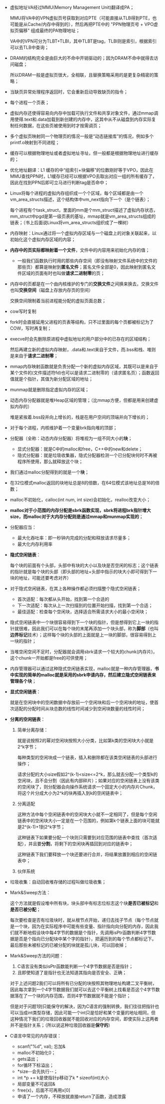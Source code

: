 - 虚拟地址VA经过MMU(Memory Management Unit)翻译成PA；

  MMU将VA中的VPN虚拟页号获取到对应PTE（可能直接从TLB得到PTE，也可能是从Cache/内存中得到的），然后再把PTE中的 "PPN物理页号 + VPO虚拟页偏移" 组成最终的PA物理地址；

  VA中的VPN可分为TLBT+TLBI，其中TLBT是tag，TLBI则是索引，根据索引可以去TLB中查询；

- DRAM的结构完全是由巨大的不命中开销驱动的；因为DRAM不命中就得去访问磁盘；

  所以DRAM一般是虚拟页很大，全相联，且替换策略采用的是更复杂精密的策略；

- 当缺页异常处理程序返回时，它会重新启动导致缺页的指令；

- 每个进程一个页表；

- 虚拟内存还使得容易向内存中加载可执行文件和共享对象文件，通过mmap调用使得.text和.data加载到新创建的内存中，这其中从不从磁盘到内存实际复制任何数据，在这些页被使用到时才按需调页；

- 多个虚拟页映射同一个物理页的情况一般是“动态链接库”的情况，例如多个printf.o映射到不同进程；

- 缓存可以根据物理地址或者虚拟地址寻址，但一般都是根据物理地址进行缓存的；

- 优化地址翻译：L1 缓存的中“组索引+块偏移”的位数刚好等于VPO，因此在MMU查找PPN时，L1缓存已经可以根据VPO去取出对应一组的所有缓存了，因此在找到PPN后即可立马进行判断tag是否命中；

- Linux将每个进程的虚拟内存组织成一个个区域，每个区域都是由一个vm_area_structs描述，这个结构体中vm_next指向下一个（是个链表）；

  每个进程有个task_struct，里面的mm是个mm_struct描述了虚拟内存状态，mm_struct中pgd是第一级页表的基址，mmap就是vm_area_structs组成的链表；（书上后面说Linux将vm_area_structs组织成了一棵树）



- 内存映射：Linux通过将一个虚拟内存区域与一个磁盘上的对象关联起来，以初始化这个虚拟内存区域的内容；
- **内存中的页实际都映射着一个文件**，文件中的内容用来初始化内存的值；
  - 一般我们函数执行时用的那些内存空间（即没有映射文件系统中的文件的那些页）都算是映射到**匿名文件**；匿名文件全部是0，因此映射到匿名文件区域的页面有时也叫做**请求二进制零**的页；

- 内存中的页都是在一个由内核维护的专门的**交换文件**之间换来换去，交换文件也叫**交换空间**（磁盘上存放内存页的空间）

  交换空间限制着当前进程能分配的虚拟页面总数；

- cow写时复制

- fork时会直接延用父进程的页表等结构，只不过里面的每个页都被标记为了COW，写时再复制；

- execve时会先删除原进程中虚拟地址的用户部分中的已存在的区域结构；

  然后再建立新的虚拟内存映射，.data和.text来自于文件，而.bss和栈、堆则是来自于**请求二进制零**；

- mmap内存映射函数就是负责分配一个新的虚拟内存区域，其既可以是来自于某个文件的(文件描述符fd)也可以是请求二进制零的（请求匿名页）；函数返回值就是个指针，其值为新分配区域的地址；
- munmap就是删除指定虚拟内存的区域；



- 动态内存分配器就是堆Heap区域的管理；（比mmap方便，但都是用来创建虚拟内存的）

  堆是紧挨着.bss段并向上增长的，栈是在用户空间的顶端并向下增长的；

- 对于每个进程，内核维护着一个变量brk指向堆的顶部；
- 分配器（全称：动态内存分配器）将堆视为一组不同大小的**块**；
  - 显式分配器：就是C中的malloc和free，C++中的new和delete；
  - 隐式分配器：就是垃圾收集器，隐式分配器检测一个已分配块何时不再被程序所使用，那么就释放这个块；
- 我们通过malloc分配得到的就是一个**块**；
- 在32位模式malloc返回的块地址总是8的倍数，在64位模式该地址总是16的倍数；
- malloc不初始化，calloc(int num, int size)会初始化，realloc改变大小；

- **malloc对于小范围的内存分配是sbrk函数实现，sbrk将进程brk指针增大size，而malloc对于大内存分配则是通过mmap和munmap实现的**；

- 分配器应当：

  - 最大化吞吐率：即一秒钟内完成的分配和释放请求尽量多；
  - 最大化内存利用率

- **隐式空闲链表**：

  每个块的前面有个头部，头部中有块的大小以及块是否空闲的标志；这个链表的指针就是每个块的头部（即头部的地址+头部中指示的块大小即可得到下一块的地址，可能还要考虑对齐）

- 对于隐式空闲链表，在其上各种操作都必须扫描整个隐式空闲链表；
  - 首次适配：每次都从头开始，找到第一个合适的
  - 下一次适配：每次从上一次扫描到的位置开始扫描，找到第一个合适；
  - 最佳适配：检查每个空闲块，选择适合所需请求大小的最小空闲块；
- 隐式空闲链表中一个块很容易得到下一个块的指针，但是想得到它上一块的指针就很难，因此我们可以在每个块的末尾再添加一个块头部，称为**脚部**（也叫**边界标记**技术）；这样每个块的头部的上面就是上一块的脚部，很容易得到上一块的指针；

- 当堆空闲空间不足时，分配器就会调用sbrk请求一个较大的chunk(内存片)，这个chunk一开始都是free的可供使用；
- 内存管理器可以通过这种隐式空闲链表实现，malloc就是一种内存管理器，**书中实现的简单的malloc就是采用的sbrk申请内存，然后建立隐式空闲链表来管理各个块**；

- **显式空闲链表**：

  就是在空闲块中的空闲数据中存放前一个空闲块和后一个空闲块的地址，使首次适配的分配时间从块总数的线性时间减少到空闲块数量的线性时间；

- **分离的空闲链表**：

  1. 简单分离存储：

     就是说按照2的幂对空闲块按照大小分类，比如第k类的空闲块大小就是2^k字节；

     每种类型的空闲块成一个链表，插入和删除都在该类空闲链表的头部进行操作；

     请求分配的大小size假如2^(k-1)<size<=2^k，那么就去分配一个类型k的空闲块，且不会分割（因此有内部碎片）；如果对应的空闲链表上没有该类的空闲块了，则分配器会向操作系统请求一个固定大小的内存片Chunk，将这个片分成大小为2^k的块再插入到k的空闲链表中；

  2. 分离适配

     这种方法中每个空闲链表中的空闲块大小就不一定相同了，但是每个空闲链表中的空闲块大小一定是在一个范围的，例如第k个链表上面的块可能就是2^(k-1)+1到2^k字节；

     这种链表下如果要分配一个块则只需要到对应范围的链表中查找（首次适配），并且要**分割**，将剩下的空闲块再插回到对应的链表中；

     这种链表下我们要释放一个块还要进行合并，将结果放置到相应的空闲链表中；

  3. 伙伴系统



- 垃圾收集：自动回收堆存储的过程叫做垃圾收集；

- Mark&Sweep方法：

  这个方法就是假设堆中所有块，块头部中有标志位标志这个块**是否已被标记**和**是否已被分配**；

  每次要检查是否有垃圾块时，就从根节点开始，递归去找子节点（每个节点就是一个块，因为在实际程序中可能有些变量、指针指向向分配的内存，因此我们就不断地假设块中每4字节的数据是个指针，先调用isPtr函数判断4字节数据是否是个指向已分配块中某个字的指针），把遍历到的每个节点都标记下。最后那些未被标记的已被分配的块就是孤儿块，可以回收掉；

- Mark&Sweep方法的问题：

  1. C语言没有类似isPtr函数能判断一个4字节数据是否是指针；
  2. 且即使知道了是指针也无法知道其指向是否安全、正确；

  对于上述问题2我们可以将所有已分配的块按照其物理地址构建二叉平衡树，因此每次拿到一个4字节数据我们就可以去这个平衡树上找看是否这个4字节数据落在了一个块的内存范围，否则4字节数据就不能是个指针；

  但是对于问题1则只能保守的解决，因为C语言的强制转换，我们往往把指针也可以当成int类型存储，因此可能一个int只是恰好和某个变量的地址相同，但这种情况下我们的垃圾回收器就不能回收对应的内存空间，即使实际上这两者并不是指针关系；（所以说这种垃圾回收器是**保守的**）



- C语言中常见的内存错误：
  - scanf("%d", val); 忘加&
  - malloc不初始化0；
  - gets溢出；
  - for循环下标溢出；
  - *size--会先执行--；
  - int *p += k是使指针p移动了k * sizeof(int)大小
  - 局部变量不可返回&
  - free(x)，后面不可再用x[0]
  - 申请了一个内存，不释放就直接return了函数，造成泄露

